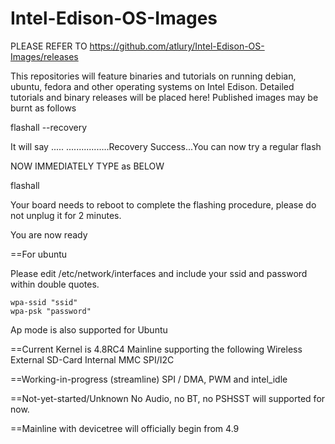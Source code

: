 # Intel-Edison-OS-Images

PLEASE REFER TO https://github.com/atlury/Intel-Edison-OS-Images/releases

This repositories will feature binaries and tutorials on running debian, ubuntu, fedora and other operating systems on Intel Edison. Detailed tutorials and binary releases will be placed here! Published images may be burnt as follows


flashall --recovery

It will say ..... .................Recovery Success...You can now try a regular flash

NOW IMMEDIATELY TYPE as BELOW

flashall

Your board needs to reboot to complete the flashing procedure, please do not unplug it for 2 minutes.

You are now ready

==For ubuntu 

Please edit /etc/network/interfaces and include your ssid and password within double quotes.

    wpa-ssid "ssid"
    wpa-psk "password"


Ap mode is also supported for Ubuntu

==Current Kernel is 4.8RC4 Mainline supporting the following
Wireless
External SD-Card
Internal MMC
SPI/I2C

==Working-in-progress (streamline)
SPI / DMA, PWM and intel_idle

==Not-yet-started/Unknown
No Audio, no BT, no PSHSST will supported for now.

==Mainline with devicetree will officially begin from 4.9

